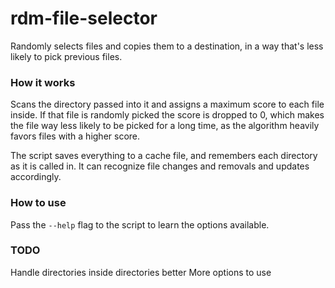 # rdm-file-selector
Randomly selects files and copies them to a destination, in a way that's less likely to pick previous files.

### How it works

Scans the directory passed into it and assigns a maximum score to each file inside. If that file is randomly picked the score is dropped to 0, which makes the file way less likely to be picked for a long time, as the algorithm heavily favors files with a higher score.

The script saves everything to a cache file, and remembers each directory as it is called in. It can recognize file changes and removals and updates accordingly.

### How to use

Pass the `--help` flag to the script to learn the options available.


### TODO

Handle directories inside directories better
More options to use